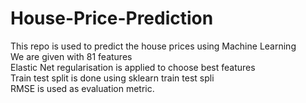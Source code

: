 # House-Price-Prediction
This repo is used to predict the house prices using Machine Learning<br>
 We are given with 81 features<br>
 Elastic Net regularisation is applied to choose best features<br>
 Train test split is done using sklearn train test spli<br>
 RMSE is used as evaluation metric.
